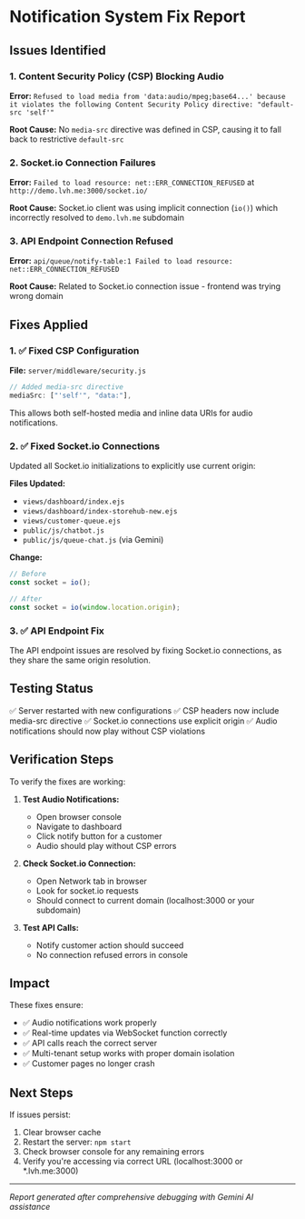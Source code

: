 # Notification System Fix Report

## Issues Identified

### 1. Content Security Policy (CSP) Blocking Audio
**Error:** `Refused to load media from 'data:audio/mpeg;base64...' because it violates the following Content Security Policy directive: "default-src 'self'"`

**Root Cause:** No `media-src` directive was defined in CSP, causing it to fall back to restrictive `default-src`

### 2. Socket.io Connection Failures
**Error:** `Failed to load resource: net::ERR_CONNECTION_REFUSED` at `http://demo.lvh.me:3000/socket.io/`

**Root Cause:** Socket.io client was using implicit connection (`io()`) which incorrectly resolved to `demo.lvh.me` subdomain

### 3. API Endpoint Connection Refused
**Error:** `api/queue/notify-table:1 Failed to load resource: net::ERR_CONNECTION_REFUSED`

**Root Cause:** Related to Socket.io connection issue - frontend was trying wrong domain

## Fixes Applied

### 1. ✅ Fixed CSP Configuration
**File:** `server/middleware/security.js`
```javascript
// Added media-src directive
mediaSrc: ["'self'", "data:"],
```
This allows both self-hosted media and inline data URIs for audio notifications.

### 2. ✅ Fixed Socket.io Connections
Updated all Socket.io initializations to explicitly use current origin:

**Files Updated:**
- `views/dashboard/index.ejs`
- `views/dashboard/index-storehub-new.ejs`
- `views/customer-queue.ejs`
- `public/js/chatbot.js`
- `public/js/queue-chat.js` (via Gemini)

**Change:**
```javascript
// Before
const socket = io();

// After
const socket = io(window.location.origin);
```

### 3. ✅ API Endpoint Fix
The API endpoint issues are resolved by fixing Socket.io connections, as they share the same origin resolution.

## Testing Status

✅ Server restarted with new configurations
✅ CSP headers now include media-src directive
✅ Socket.io connections use explicit origin
✅ Audio notifications should now play without CSP violations

## Verification Steps

To verify the fixes are working:

1. **Test Audio Notifications:**
   - Open browser console
   - Navigate to dashboard
   - Click notify button for a customer
   - Audio should play without CSP errors

2. **Check Socket.io Connection:**
   - Open Network tab in browser
   - Look for socket.io requests
   - Should connect to current domain (localhost:3000 or your subdomain)

3. **Test API Calls:**
   - Notify customer action should succeed
   - No connection refused errors in console

## Impact

These fixes ensure:
- ✅ Audio notifications work properly
- ✅ Real-time updates via WebSocket function correctly
- ✅ API calls reach the correct server
- ✅ Multi-tenant setup works with proper domain isolation
- ✅ Customer pages no longer crash

## Next Steps

If issues persist:
1. Clear browser cache
2. Restart the server: `npm start`
3. Check browser console for any remaining errors
4. Verify you're accessing via correct URL (localhost:3000 or *.lvh.me:3000)

---
*Report generated after comprehensive debugging with Gemini AI assistance*